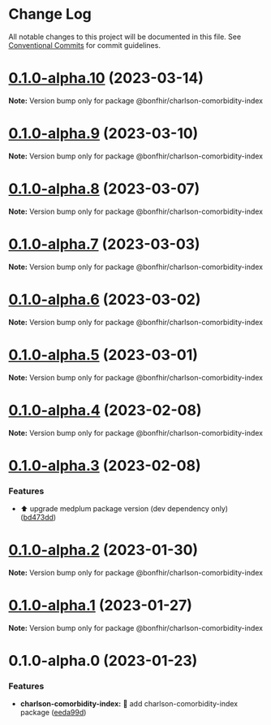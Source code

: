 # Change Log

All notable changes to this project will be documented in this file.
See [Conventional Commits](https://conventionalcommits.org) for commit guidelines.

# [0.1.0-alpha.10](https://github.com/bonfhir/bonfhir/compare/@bonfhir/charlson-comorbidity-index@0.1.0-alpha.9...@bonfhir/charlson-comorbidity-index@0.1.0-alpha.10) (2023-03-14)

**Note:** Version bump only for package @bonfhir/charlson-comorbidity-index





# [0.1.0-alpha.9](https://github.com/bonfhir/bonfhir/compare/@bonfhir/charlson-comorbidity-index@0.1.0-alpha.8...@bonfhir/charlson-comorbidity-index@0.1.0-alpha.9) (2023-03-10)

**Note:** Version bump only for package @bonfhir/charlson-comorbidity-index





# [0.1.0-alpha.8](https://github.com/bonfhir/bonfhir/compare/@bonfhir/charlson-comorbidity-index@0.1.0-alpha.7...@bonfhir/charlson-comorbidity-index@0.1.0-alpha.8) (2023-03-07)

**Note:** Version bump only for package @bonfhir/charlson-comorbidity-index





# [0.1.0-alpha.7](https://github.com/bonfhir/bonfhir/compare/@bonfhir/charlson-comorbidity-index@0.1.0-alpha.6...@bonfhir/charlson-comorbidity-index@0.1.0-alpha.7) (2023-03-03)

**Note:** Version bump only for package @bonfhir/charlson-comorbidity-index





# [0.1.0-alpha.6](https://github.com/bonfhir/bonfhir/compare/@bonfhir/charlson-comorbidity-index@0.1.0-alpha.5...@bonfhir/charlson-comorbidity-index@0.1.0-alpha.6) (2023-03-02)

**Note:** Version bump only for package @bonfhir/charlson-comorbidity-index





# [0.1.0-alpha.5](https://github.com/bonfhir/bonfhir/compare/@bonfhir/charlson-comorbidity-index@0.1.0-alpha.4...@bonfhir/charlson-comorbidity-index@0.1.0-alpha.5) (2023-03-01)

**Note:** Version bump only for package @bonfhir/charlson-comorbidity-index





# [0.1.0-alpha.4](https://github.com/bonfhir/bonfhir/compare/@bonfhir/charlson-comorbidity-index@0.1.0-alpha.3...@bonfhir/charlson-comorbidity-index@0.1.0-alpha.4) (2023-02-08)

**Note:** Version bump only for package @bonfhir/charlson-comorbidity-index





# [0.1.0-alpha.3](https://github.com/bonfhir/bonfhir/compare/@bonfhir/charlson-comorbidity-index@0.1.0-alpha.2...@bonfhir/charlson-comorbidity-index@0.1.0-alpha.3) (2023-02-08)


### Features

* :arrow_up: upgrade medplum package version (dev dependency only) ([bd473dd](https://github.com/bonfhir/bonfhir/commit/bd473dd79ccd678b3a81d8fc0ed37f0715317669))





# [0.1.0-alpha.2](https://github.com/bonfhir/bonfhir/compare/@bonfhir/charlson-comorbidity-index@0.1.0-alpha.1...@bonfhir/charlson-comorbidity-index@0.1.0-alpha.2) (2023-01-30)

**Note:** Version bump only for package @bonfhir/charlson-comorbidity-index





# [0.1.0-alpha.1](https://github.com/bonfhir/bonfhir/compare/@bonfhir/charlson-comorbidity-index@0.1.0-alpha.0...@bonfhir/charlson-comorbidity-index@0.1.0-alpha.1) (2023-01-27)

**Note:** Version bump only for package @bonfhir/charlson-comorbidity-index





# 0.1.0-alpha.0 (2023-01-23)


### Features

* **charlson-comorbidity-index:** :tada: add charlson-comorbidity-index package ([eeda99d](https://github.com/bonfhir/bonfhir/commit/eeda99d7895f0e7ea3c70398a5e3646b984c9e01))
